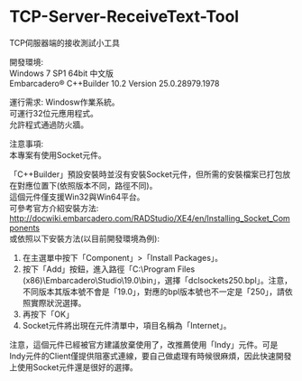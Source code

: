 # TCP-Server-ReceiveText-Tool
TCP伺服器端的接收測試小工具

開發環境:  
Windows 7 SP1 64bit 中文版  
Embarcadero® C++Builder 10.2 Version 25.0.28979.1978 

運行需求:
Windosw作業系統。  
可運行32位元應用程式。  
允許程式通過防火牆。  

注意事項:  
本專案有使用Socket元件。  
  
「C++Builder」預設安裝時並沒有安裝Socket元件，但所需的安裝檔案已打包放在對應位置下(依照版本不同，路徑不同)。  
這個元件僅支援Win32與Win64平台。  
可參考官方介紹安裝方法:  
http://docwiki.embarcadero.com/RADStudio/XE4/en/Installing_Socket_Components  
或依照以下安裝方法(以目前開發環境為例):  
1. 在主選單中按下「Component」>「Install Packages」。  
2. 按下「Add」按鈕，進入路徑「C:\Program Files (x86)\Embarcadero\Studio\19.0\bin」，選擇「dclsockets250.bpl」。注意，不同版本其版本號不會是「19.0」，對應的bpl版本號也不一定是「250」，請依照實際狀況選擇。  
3. 再按下「OK」  
4. Socket元件將出現在元件清單中，項目名稱為「Internet」。  
  
注意，這個元件已經被官方建議放棄使用了，改推薦使用「Indy」元件。可是Indy元件的Client僅提供阻塞式連線，要自己做處理有時候很麻煩，因此快速開發上使用Socket元件還是很好的選擇。  
